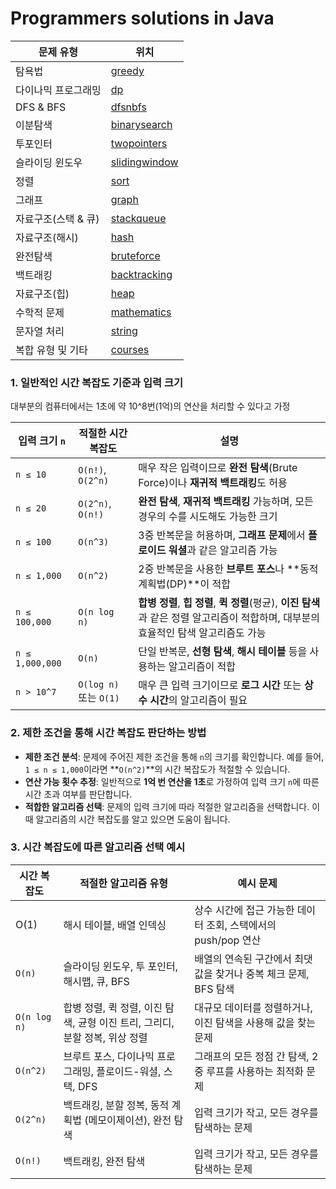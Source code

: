 # Programmers solutions in Java

문제 유형 | 위치| 
------- |-------------|
탐욕법 | [greedy](src%2Fmain%2Fjava%2Flearn%2Fchallenges%2Fgreedy)|
다이나믹 프로그래밍 | [dp](src%2Fmain%2Fjava%2Flearn%2Fchallenges%2Fdp)|
DFS & BFS | [dfsnbfs](src%2Fmain%2Fjava%2Flearn%2Fchallenges%2Fdfsnbfs)|
이분탐색 | [binarysearch](src%2Fmain%2Fjava%2Flearn%2Fchallenges%2Fbinarysearch)|
투포인터 | [twopointers](src%2Fmain%2Fjava%2Flearn%2Fchallenges%2Ftwopointers)|
슬라이딩 윈도우 | [slidingwindow](src%2Fmain%2Fjava%2Flearn%2Fchallenges%2Fslidingwindow)|
정렬 | [sort](src%2Fmain%2Fjava%2Flearn%2Fchallenges%2Fsort)|
그래프 | [graph](src%2Fmain%2Fjava%2Flearn%2Fchallenges%2Fgraph)|
자료구조(스택 & 큐) | [stackqueue](src%2Fmain%2Fjava%2Flearn%2Fchallenges%2Fstackqueue)|
자료구조(해시) |  [hash](src%2Fmain%2Fjava%2Flearn%2Fchallenges%2Fhash)|
완전탐색 | [bruteforce](src%2Fmain%2Fjava%2Flearn%2Fchallenges%2Fbruteforce)|
백트래킹 | [backtracking](src%2Fmain%2Fjava%2Flearn%2Fchallenges%2Fbacktracking)|
자료구조(힙) | [heap](src%2Fmain%2Fjava%2Flearn%2Fchallenges%2Fheap)|
수학적 문제 | [mathematics](src%2Fmain%2Fjava%2Flearn%2Fchallenges%2Fmathematics)|
문자열 처리 | [string](src%2Fmain%2Fjava%2Flearn%2Fchallenges%2Fstring)|
복합 유형 및 기타 | [courses](src%2Fmain%2Fjava%2Flearn%2Fchallenges%2Fcourses)|

### 1. 일반적인 시간 복잡도 기준과 입력 크기
대부분의 컴퓨터에서는 1초에 약 10^8번(1억)의 연산을 처리할 수 있다고 가정

| 입력 크기 `n`       | 적절한 시간 복잡도           | 설명                                                                                    |
|-----------------|----------------------|---------------------------------------------------------------------------------------|
| `n ≤ 10`        | `O(n!)`, `O(2^n)`    | 매우 작은 입력이므로 **완전 탐색**(Brute Force)이나 **재귀적 백트래킹**도 허용                                 |
| `n ≤ 20`        | `O(2^n)`, `O(n!)`    | **완전 탐색**, **재귀적 백트래킹** 가능하며, 모든 경우의 수를 시도해도 가능한 크기                                   |
| `n ≤ 100`       | `O(n^3)`             | 3중 반복문을 허용하며, **그래프 문제**에서 **플로이드 워셜**과 같은 알고리즘 가능                                    |
| `n ≤ 1,000`     | `O(n^2)`             | 2중 반복문을 사용한 **브루트 포스**나 **동적 계획법(DP)**이 적합                                            |
| `n ≤ 100,000`   | `O(n log n)`         | **합병 정렬**, **힙 정렬**, **퀵 정렬**(평균), **이진 탐색**과 같은 정렬 알고리즘이 적합하며, 대부분의 효율적인 탐색 알고리즘도 가능 |
| `n ≤ 1,000,000` | `O(n)`               | 단일 반복문, **선형 탐색**, **해시 테이블** 등을 사용하는 알고리즘이 적합                                        |
| `n > 10^7`      | `O(log n)` 또는 `O(1)` | 매우 큰 입력 크기이므로 **로그 시간** 또는 **상수 시간**의 알고리즘이 필요                                        |

### 2. 제한 조건을 통해 시간 복잡도 판단하는 방법

- **제한 조건 분석**: 문제에 주어진 제한 조건을 통해 `n`의 크기를 확인합니다. 예를 들어, `1 ≤ n ≤ 1,000`이라면 **`O(n^2)`**의 시간 복잡도가 적절할 수 있습니다.
- **연산 가능 횟수 추정**: 일반적으로 **1억 번 연산을 1초**로 가정하여 입력 크기 `n`에 따른 시간 초과 여부를 판단합니다.
- **적합한 알고리즘 선택**: 문제의 입력 크기에 따라 적절한 알고리즘을 선택합니다. 이때 알고리즘의 시간 복잡도를 알고 있으면 도움이 됩니다.

### 3. 시간 복잡도에 따른 알고리즘 선택 예시

| 시간 복잡도       | 적절한 알고리즘 유형                                       | 예시 문제                                   |
|--------------|---------------------------------------------------|-----------------------------------------|
| O(1)         | 해시 테이블, 배열 인덱싱	                                   | 상수 시간에 접근 가능한 데이터 조회, 스택에서의 push/pop 연산 |
| `O(n)`       | 슬라이딩 윈도우, 투 포인터, 해시맵, 큐, BFS	                     | 배열의 연속된 구간에서 최댓값을 찾거나 중복 체크 문제, BFS 탐색  |
| `O(n log n)` | 합병 정렬, 퀵 정렬, 이진 탐색, 균형 이진 트리, 그리디, 분할 정복, 위상 정렬 	 | 대규모 데이터를 정렬하거나, 이진 탐색을 사용해 값을 찾는 문제     |
| `O(n^2)`     | 브루트 포스, 다이나믹 프로그래밍, 플로이드-워셜, 스택, DFS	             | 그래프의 모든 정점 간 탐색, 2중 루프를 사용하는 최적화 문제     |
| `O(2^n)`     | 백트래킹, 분할 정복, 동적 계획법 (메모이제이션), 완전 탐색	              | 입력 크기가 작고, 모든 경우를 탐색하는 문제               |
| `O(n!)`      | 백트래킹, 완전 탐색	                                      | 입력 크기가 작고, 모든 경우를 탐색하는 문제               |
